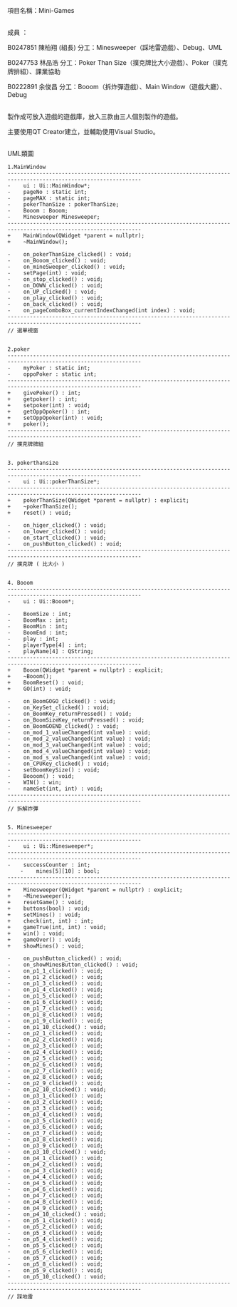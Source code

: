 項目名稱：Mini-Games
##
成員 ：

B0247851 陳柏翔 (組長)
分工：Minesweeper（踩地雷遊戲）、Debug、UML

B0247753 林品浩
分工：Poker Than Size（撲克牌比大小遊戲）、Poker（撲克牌排組）、課業協助

B0222891 余俊昌
分工：Booom（拆炸彈遊戲）、Main Window（遊戲大廳）、Debug
##
製作成可放入遊戲的遊戲庫，放入三款由三人個別製作的遊戲。

主要使用QT Creator建立，並輔助使用Visual Studio。
##
UML類圖

	1.MainWindow
	----------------------------------------------------------------------------------------------------------------
	-    ui : Ui::MainWindow*;
	-    pageNo : static int;
	-    pageMAX : static int;
	-    pokerThanSize : pokerThanSize;
	-    Booom : Booom;
	-    Minesweeper Minesweeper;
	----------------------------------------------------------------------------------------------------------------
	+    MainWindow(QWidget *parent = nullptr);
	+    ~MainWindow();

	-    on_pokerThanSize_clicked() : void;
	-    on_Booom_clicked() : void;
	-    on_mineSweeper_clicked() : void;
	-    setPage(int) : void;
	-    on_stop_clicked() : void;
	-    on_DOWN_clicked() : void;
	-    on_UP_clicked() : void;
	-    on_play_clicked() : void;
	-    on_back_clicked() : void;
	-    on_pageComboBox_currentIndexChanged(int index) : void;
	----------------------------------------------------------------------------------------------------------------
	// 選單視窗


	2.poker
	----------------------------------------------------------------------------------------------------------------
	-    myPoker : static int;
	-    oppoPoker : static int;
	----------------------------------------------------------------------------------------------------------------
	+    givePoker() : int;
	+    getpoker() : int;
	+    setpoker(int) : void;
	+    getOppOpoker() : int;
	+    setOppOpoker(int) : void;
	+    poker();
	----------------------------------------------------------------------------------------------------------------
	// 撲克牌牌組


	3. pokerthansize
	----------------------------------------------------------------------------------------------------------------
	-    ui : Ui::pokerThanSize*;
	----------------------------------------------------------------------------------------------------------------
	+    pokerThanSize(QWidget *parent = nullptr) : explicit;
	+    ~pokerThanSize();
	+    reset() : void;
	
	-    on_higer_clicked() : void;
	-    on_lower_clicked() : void;
	-    on_start_clicked() : void;
	-    on_pushButton_clicked() : void;
	----------------------------------------------------------------------------------------------------------------
	// 撲克牌 ( 比大小 )
	
	
	4. Booom
	----------------------------------------------------------------------------------------------------------------
	-    ui : Ui::Booom*;

	-    BoomSize : int;
	-    BoomMax : int;
	-    BoomMin : int;
	-    BoomEnd : int;
	-    play : int;
	-    playerType[4] : int;
	-    playName[4] : QString;
	----------------------------------------------------------------------------------------------------------------
	+    Booom(QWidget *parent = nullptr) : explicit;
	+    ~Booom();
	+    BoomReset() : void;
	+    GO(int) : void;

	-    on_BoomGOGO_clicked() : void;
	-    on_KeySet_clicked() : void;
	-    on_BoomKey_returnPressed() : void;
	-    on_BoomSizeKey_returnPressed() : void;
	-    on_BoomGOEND_clicked() : void;
	-    on_mod_1_valueChanged(int value) : void;
	-    on_mod_2_valueChanged(int value) : void;
	-    on_mod_3_valueChanged(int value) : void;
	-    on_mod_4_valueChanged(int value) : void;
	-    on_mod_s_valueChanged(int value) : void;
	-    on_CPUKey_clicked() : void;
	-    setBoomKeySize() : void;
	-    Boooom() : void;
	-    WIN() : win;
	-    nameSet(int, int) : void;
	----------------------------------------------------------------------------------------------------------------
	// 拆解炸彈
	
	
	5. Minesweeper
	----------------------------------------------------------------------------------------------------------------
	-    ui : Ui::Minesweeper*;
	----------------------------------------------------------------------------------------------------------------
	-    successCounter : int;
    	-    mines[5][10] : bool;
	----------------------------------------------------------------------------------------------------------------
	+    Minesweeper(QWidget *parent = nullptr) : explicit;
	+    ~Minesweeper();
	+    resetGame() : void;
	+    buttons(bool) : void;
	+    setMines() : void;
	+    check(int, int) : int;
	+    gameTrue(int, int) : void;
	+    win() : void;
	+    gameOver() : void;
	+    showMines() : void;
	
	-    on_pushButton_clicked() : void;
	-    on_showMinesButton_clicked() : void;
	-    on_p1_1_clicked() : void;
	-    on_p1_2_clicked() : void;
	-    on_p1_3_clicked() : void;
	-    on_p1_4_clicked() : void;
	-    on_p1_5_clicked() : void;
	-    on_p1_6_clicked() : void;
	-    on_p1_7_clicked() : void;
	-    on_p1_8_clicked() : void;
	-    on_p1_9_clicked() : void;
	-    on_p1_10_clicked() : void;
	-    on_p2_1_clicked() : void;
	-    on_p2_2_clicked() : void;
	-    on_p2_3_clicked() : void;
	-    on_p2_4_clicked() : void;
	-    on_p2_5_clicked() : void;
	-    on_p2_6_clicked() : void;
	-    on_p2_7_clicked() : void;
	-    on_p2_8_clicked() : void;
	-    on_p2_9_clicked() : void;
	-    on_p2_10_clicked() : void;
	-    on_p3_1_clicked() : void;
	-    on_p3_2_clicked() : void;
	-    on_p3_3_clicked() : void;
	-    on_p3_4_clicked() : void;
	-    on_p3_5_clicked() : void;
	-    on_p3_6_clicked() : void;
	-    on_p3_7_clicked() : void;
	-    on_p3_8_clicked() : void;
	-    on_p3_9_clicked() : void;
	-    on_p3_10_clicked() : void;
	-    on_p4_1_clicked() : void;
	-    on_p4_2_clicked() : void;
	-    on_p4_3_clicked() : void;
	-    on_p4_4_clicked() : void;
	-    on_p4_5_clicked() : void;
	-    on_p4_6_clicked() : void;
	-    on_p4_7_clicked() : void;
	-    on_p4_8_clicked() : void;
	-    on_p4_9_clicked() : void;
	-    on_p4_10_clicked() : void;
	-    on_p5_1_clicked() : void;
	-    on_p5_2_clicked() : void;
	-    on_p5_3_clicked() : void;
	-    on_p5_4_clicked() : void;
	-    on_p5_5_clicked() : void;
	-    on_p5_6_clicked() : void;
	-    on_p5_7_clicked() : void;
	-    on_p5_8_clicked() : void;
	-    on_p5_9_clicked() : void;
	-    on_p5_10_clicked() : void;
	----------------------------------------------------------------------------------------------------------------
	// 踩地雷
